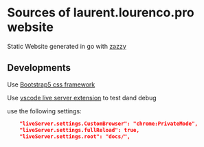 # Sources of laurent.lourenco.pro website

Static Website generated in go with [zazzy](https://github.com/lolorenzo777/zazzy)

## Developments 

Use [Bootstrap5 css framework](https://getbootstrap.com/)

Use [vscode live server extension](https://marketplace.visualstudio.com/items?itemName=ritwickdey.LiveServer) to test dand debug

use the following settings:
```json
    "liveServer.settings.CustomBrowser": "chrome:PrivateMode",
    "liveServer.settings.fullReload": true,
    "liveServer.settings.root": "docs/",
```


